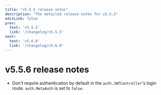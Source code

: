 ```yaml
---
title: "v5.5.5 release notes"
description: "The detailed release notes for v5.5.5"
editLink: false
prev:
  text: 'v5.5.5'
  link: '/changelog/v5.5.5'
next:
  text: 'v5.6.0'
  link: '/changelog/v5.6.0'
---
```


# v5.5.6 release notes

- Don't require authentication by default in the `auth.JWTController`'s login route. `auth.MetaAuth` is set to `false`.